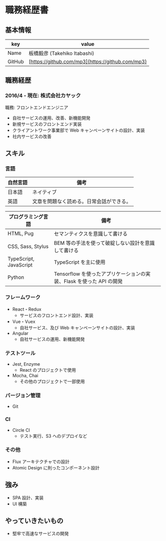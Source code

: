 # 職務経歴書

## 基本情報

|key|value|
|---|-----|
|Name|板橋毅彦 (Takehiko Itabashi)|
|GitHub|[https://github.com/mp3](https://github.com/mp3)|

## 職務経歴

### 2016/4 - 現在: 株式会社カヤック

職務: フロントエンドエンジニア

- 自社サービスの運用、改善、新機能開発
- 新規サービスのフロントエンド実装
- クライアントワーク事業部で Web キャンペーンサイトの設計、実装
- 社内サービスの改善

## スキル

### 言語

|自然言語|備考|
|---|-----|
|日本語|ネイティブ|
|英語|文章を問題なく読める。日常会話ができる。|

|プログラミング言語|備考|
|---|-----|
|HTML, Pug|セマンティクスを意識して書ける|
|CSS, Sass, Stylus|BEM 等の手法を使って破綻しない設計を意識して書ける|
|TypeScript, JavaScript|TypeScript を主に使用|
|Python|Tensorflow を使ったアプリケーションの実装、Flask を使った API の開発|

### フレームワーク

- React・Redux
  - サービスのフロントエンド設計、実装
- Vue・Vuex
  - 自社サービス、及び Web キャンペーンサイトの設計、実装
- Angular
  - 自社サービスの運用、新機能開発

### テストツール

- Jest, Enzyme
  - React のプロジェクトで使用
- Mocha, Chai
  - その他のプロジェクトで一部使用

### バージョン管理

- Git

### CI

- Circle CI
  - テスト実行、S3 へのデプロイなど

### その他

- Flux アーキテクチャでの設計
- Atomic Design に則ったコンポーネント設計

## 強み

- SPA 設計、実装
- UI 構築

## やっていきたいもの

- 堅牢で高速なサービスの開発

